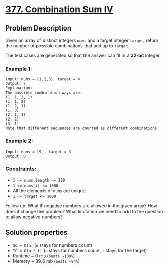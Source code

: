# [377. Combination Sum IV](https://leetcode.com/problems/combination-sum-iv/description)

## Problem Description

Given an array of distinct integers `nums` and a target integer `target`, return the number of possible combinations that add up to `target`.

The test cases are generated so that the answer can fit in a **32-bit** integer.



### Example 1:
```
Input: nums = [1,2,3], target = 4
Output: 7
Explanation:
The possible combination ways are:
(1, 1, 1, 1)
(1, 1, 2)
(1, 2, 1)
(1, 3)
(2, 1, 1)
(2, 2)
(3, 1)
Note that different sequences are counted as different combinations.
```
### Example 2:
```
Input: nums = [9], target = 3
Output: 0
```

### Constraints:

* `1 <= nums.length <= 200`
* `1 <= nums[i] <= 1000`
* All the elements of `nums` are unique.
* `1 <= target <= 1000`


Follow up: What if negative numbers are allowed in the given array? How does it change the problem? What limitation we need to add to the question to allow negative numbers?

## Solution properties

* `SC = O(n)` (`n` stays for numbers count)
* `TC = O(n * t)` (`n` stays for numbers count, `t` stays for the target)
* Runtime ~ 0 ms (`beats ~100%`)
* Memory ~ 39,6 mb (`beats ~84%`)